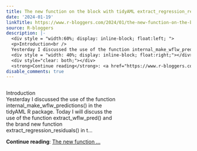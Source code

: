 ```yaml
---
title: The new function on the block with tidyAML extract_regression_residuals()
date: '2024-01-19'
linkTitle: https://www.r-bloggers.com/2024/01/the-new-function-on-the-block-with-tidyaml-extract_regression_residuals/
source: R-bloggers
description: |-
  <div style = "width:60%; display: inline-block; float:left; ">
  <p>Introduction<br />
  Yesterday I discussed the use of the function internal_make_wflw_predictions() in the tidyAML R package. Today I will discuss the use of the function extract_wflw_pred() and the brand new function extract_regression_residuals() in t...</p></div>
  <div style = "width: 40%; display: inline-block; float:right;"></div>
  <div style="clear: both;"></div>
  <strong>Continue reading</strong>: <a href="https://www.r-bloggers.com/2024/01/the-new-function-on-the-block-with-tidyaml-extract_regression_residuals/">The new function  ...
disable_comments: true
---
```

<div style = "width:60%; display: inline-block; float:left; ">
<p>Introduction<br />
Yesterday I discussed the use of the function internal_make_wflw_predictions() in the tidyAML R package. Today I will discuss the use of the function extract_wflw_pred() and the brand new function extract_regression_residuals() in t...</p></div>
<div style = "width: 40%; display: inline-block; float:right;"></div>
<div style="clear: both;"></div>
<strong>Continue reading</strong>: <a href="https://www.r-bloggers.com/2024/01/the-new-function-on-the-block-with-tidyaml-extract_regression_residuals/">The new function  ...